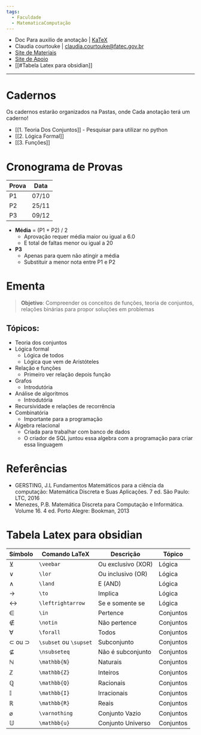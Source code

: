```yaml
---
tags:
  - Faculdade
  - MatematicaComputação
---
```

- Doc Para auxilio de anotação | [KaTeX](https://katex.org/docs/supported#html)
- Claudia courtouke | claudia.courtouke@fatec.gov.br
- [Site de Materiais](https://sites.google.com/site/palasatina/home/fatec)
- [Site de Apoio](https://pt.khanacademy.org/)
- [[#Tabela Latex para obsidian]]
---
# Cadernos
Os cadernos estarão organizados na Pastas, onde Cada anotação terá um caderno!
- [[1. Teoria Dos Conjuntos]] - Pesquisar para utilizar no python
- [[2. Lógica Formal]]
- [[3. Funções]]
# Cronograma de Provas
| Prova | Data  |
| ----- | ----- |
| P1    | 07/10 |
| P2    | 25/11 |
| P3    | 09/12 |
- **Média** = (P1 + P2) / 2
	- Aprovação requer média maior ou igual a 6.0 
	- E total de faltas menor ou igual a 20
- **P3**
	- Apenas para quem não atingir a média
	- Substituir a menor nota entre P1 e P2
# Ementa
> **Objetivo**: Compreender os conceitos de funções, teoria de conjuntos, relações binárias para propor soluções em problemas

## Tópicos:
- Teoria dos conjuntos
- Lógica formal
	- Lógica de todos
	- Lógica que vem de Aristóteles
- Relação e funções
	- Primeiro ver relação depois função
- Grafos
	- Introdutória
- Análise de algoritmos
	- Introdutória
- Recursividade e relações de recorrência
- Combinatória
	- Importante para a programação
- Álgebra relacional
	- Criada para trabalhar com banco de dados
	- O criador de SQL juntou essa algebra com a programação para criar essa linguagem
# Referências
- GERSTING, J.L Fundamentos Matemáticos para a ciência da computação: Matemática Discreta e Suas Aplicações. 7 ed. São Paulo: LTC, 2016
- Menezes, P.B. Matemática Discreta para Computação e Informática. Volume 16. 4 ed. Porto Alegre: Bookman, 2013
# Tabela Latex para obsidian
| Símbolo                | Comando LaTeX          | Descrição          | Tópico    |
| ---------------------- | ---------------------- | ------------------ | --------- |
| $\veebar$              | `\veebar`              | Ou exclusivo (XOR) | Lógica    |
| $\lor$                 | `\lor`                 | Ou inclusivo (OR)  | Lógica    |
| $\land$                | `\land`                | E (AND)            | Lógica    |
| $\to$                  | `\to`                  | Implica            | Lógica    |
| $\leftrightarrow$      | `\leftrightarrow`      | Se e somente se    | Lógica    |
| $\in$                  | `\in`                  | Pertence           | Conjuntos |
| $\notin$               | `\notin`               | Não pertence       | Conjuntos |
| $\forall$              | `\forall`              | Todos              | Conjuntos |
| $\subset$ ou $\supset$ | `\subset` ou `\supset` | Subconjunto        | Conjuntos |
| $\nsubseteq$           | `\nsubseteq`           | Não é subconjunto  | Conjuntos |
| $\mathbb{N}$           | `\mathbb{N}`           | Naturais           | Conjuntos |
| $\mathbb{Z}$           | `\mathbb{Z}`           | Inteiros           | Conjuntos |
| $\mathbb{Q}$           | `\mathbb{Q}`           | Racionais          | Conjuntos |
| $\mathbb{I}$           | `\mathbb{I}`           | Irracionais        | Conjuntos |
| $\mathbb{R}$           | `\mathbb{R}`           | Reais              | Conjuntos |
| $\varnothing$          | `\varnothing`          | Conjunto Vazio     | Conjuntos |
| $\mathbb{U}$           | `\mathbb{u}`           | Conjunto Universo  | Conjuntos |
